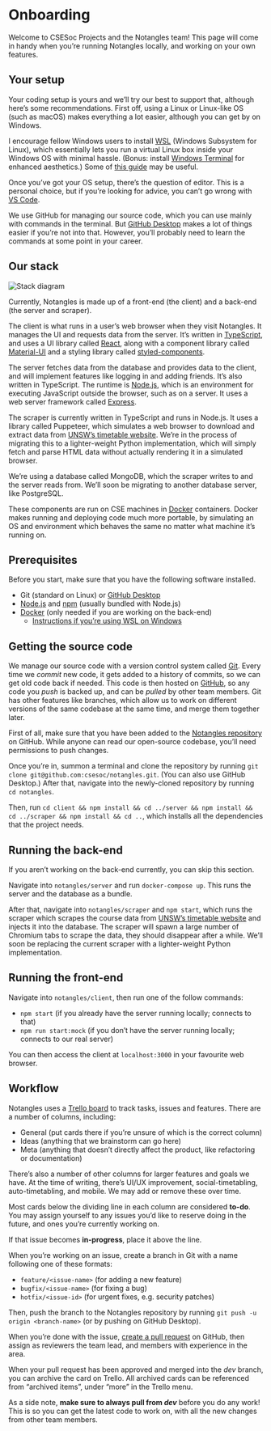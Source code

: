 # Onboarding

Welcome to CSESoc Projects and the Notangles team! This page will come in handy when you’re running Notangles locally, and working on your own features.

## Your setup

Your coding setup is yours and we’ll try our best to support that, although here’s some recommendations. First off, using a Linux or Linux-like OS (such as macOS) makes everything a lot easier, although you can get by on Windows.

I encourage fellow Windows users to install [WSL](https://docs.microsoft.com/en-us/windows/wsl/install-win10) (Windows Subsystem for Linux), which essentially lets you run a virtual Linux box inside your Windows OS with minimal hassle. (Bonus: install [Windows Terminal](https://www.microsoft.com/en-au/p/windows-terminal/9n0dx20hk701) for enhanced aesthetics.) Some of [this guide](https://www.abiram.me/wsl-github) may be useful.

Once you’ve got your OS setup, there’s the question of editor. This is a personal choice, but if you’re looking for advice, you can’t go wrong with [VS Code](https://code.visualstudio.com/).

We use GitHub for managing our source code, which you can use mainly with commands in the terminal. But [GitHub Desktop](https://desktop.github.com/) makes a lot of things easier if you’re not into that. However, you’ll probably need to learn the commands at some point in your career.

## Our stack

![Stack diagram](https://i.imgur.com/7Qo3tVD.png)

Currently, Notangles is made up of a front-end (the client) and a back-end (the server and scraper).

The client is what runs in a user’s web browser when they visit Notangles. It manages the UI and requests data from the server. It’s written in [TypeScript](https://www.typescriptlang.org/), and uses a UI library called [React](https://reactjs.org/), along with a component library called [Material-UI](https://material-ui.com/) and a styling library called [styled-components](https://styled-components.com/).

The server fetches data from the database and provides data to the client, and will implement features like logging in and adding friends. It’s also written in TypeScript. The runtime is [Node.js](https://nodejs.org/en/), which is an environment for executing JavaScript outside the browser, such as on a server. It uses a web server framework called [Express](https://expressjs.com/).

The scraper is currently written in TypeScript and runs in Node.js. It uses a library called Puppeteer, which simulates a web browser to download and extract data from [UNSW’s timetable website](http://timetable.unsw.edu.au/). We’re in the process of migrating this to a lighter-weight Python implementation, which will simply fetch and parse HTML data without actually rendering it in a simulated browser.

We’re using a database called MongoDB, which the scraper writes to and the server reads from. We’ll soon be migrating to another database server, like PostgreSQL.

These components are run on CSE machines in [Docker](https://www.docker.com/) containers. Docker makes running and deploying code much more portable, by simulating an OS and environment which behaves the same no matter what machine it’s running on.

## Prerequisites

Before you start, make sure that you have the following software installed.

- Git (standard on Linux) or [GitHub Desktop](https://desktop.github.com/)
- [Node.js](https://nodejs.org/en/download/package-manager/) and [npm](https://www.npmjs.com/) (usually bundled with Node.js)
- [Docker](https://www.docker.com/) (only needed if you are working on the back-end)
  - [Instructions if you’re using WSL on Windows](https://docs.microsoft.com/en-us/windows/wsl/tutorials/wsl-containers)


## Getting the source code

We manage our source code with a version control system called [Git](https://git-scm.com/). Every time we *commit* new code, it gets added to a history of commits, so we can get old code back if needed. This code is then hosted on [GitHub](https://github.com/csesoc/notangles), so any code you *push* is backed up, and can be *pulled* by other team members. Git has other features like branches, which allow us to work on different versions of the same codebase at the same time, and merge them together later.

First of all, make sure that you have been added to the [Notangles repository](https://github.com/csesoc/notangles) on GitHub. While anyone can read our open-source codebase, you’ll need permissions to push changes.

Once you’re in, summon a terminal and clone the repository by running `git clone git@github.com:csesoc/notangles.git`. (You can also use GitHub Desktop.) After that, navigate into the newly-cloned repository by running `cd notangles`.

Then, run `cd client && npm install && cd ../server && npm install && cd ../scraper && npm install && cd ..`, which installs all the dependencies that the project needs.

## Running the back-end

If you aren’t working on the back-end currently, you can skip this section.

Navigate into `notangles/server` and run `docker-compose up`. This runs the server and the database as a bundle.

After that, navigate into `notangles/scraper` and `npm start`, which runs the scraper which scrapes the course data from [UNSW’s timetable website](http://timetable.unsw.edu.au/) and injects it into the database. The scraper will spawn a large number of Chromium tabs to scrape the data, they should disappear after a while. We’ll soon be replacing the current scraper with a lighter-weight Python implementation.

## Running the front-end

Navigate into `notangles/client`, then run one of the follow commands:

- `npm start` (if you already have the server running locally; connects to that)
- `npm run start:mock` (if you don’t have the server running locally; connects to our real server)

You can then access the client at `localhost:3000` in your favourite web browser.

## Workflow

Notangles uses a [Trello board](https://trello.com/b/Cg6sIWgr/notangles) to track tasks, issues and features. There are a number of columns, including:

- General (put cards there if you’re unsure of which is the correct column)
- Ideas (anything that we brainstorm can go here)
- Meta (anything that doesn’t directly affect the product, like refactoring or documentation)

There’s also a number of other columns for larger features and goals we have. At the time of writing, there’s UI/UX improvement, social-timetabling, auto-timetabling, and mobile. We may add or remove these over time.

Most cards below the dividing line in each column are considered **to-do**. You may assign yourself to any issues you’d like to reserve doing in the future, and ones you’re currently working on.

If that issue becomes **in-progress**, place it above the line.

When you’re working on an issue, create a branch in Git with a name following one of these formats:

- `feature/<issue-name>` (for adding a new feature)
- `bugfix/<issue-name>` (for fixing a bug)
- `hotfix/<issue-id>` (for urgent fixes, e.g. security patches)

Then, push the branch to the Notangles repository by running `git push -u origin <branch-name>` (or by pushing on GitHub Desktop).

When you’re done with the issue, [create a pull request](https://help.github.com/en/github/collaborating-with-issues-and-pull-requests/creating-a-pull-request) on GitHub, then assign as reviewers the team lead, and members with experience in the area.

When your pull request has been approved and merged into the *dev* branch, you can archive the card on Trello. All archived cards can be referenced from “archived items”, under “more” in the Trello menu.

As a side note, **make sure to always pull from *dev*** before you do any work! This is so you can get the latest code to work on, with all the new changes from other team members.
